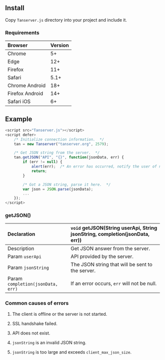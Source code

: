 ## Install

Copy `Tanserver.js` directory into your project and include it.

### Requirements

| Browser         | Version
| :---------------| :---------------
| Chrome          | 5+
| Edge            | 12+
| Firefox         | 11+
| Safari          | 5.1+
| Chrome Android  | 18+
| Firefox Android | 14+
| Safari iOS      | 6+

## Example

```javascript
<script src="Tanserver.js"></script>
<script defer>
    /* Initialize connection information.  */
    tan = new Tanserver("tanserver.org", 2579);

    /* Get JSON string from the server.  */
    tan.getJSON("API", "{}", function(jsonData, err) {
        if (err != null) {
            alert(err);  /* An error has occurred, notify the user of network failure.  */
            return;
        }

        /* Got a JSON string, parse it here.  */
        var json = JSON.parse(jsonData);
        ...
    });
</script>
```

### getJSON()

| Declaration                       | `void` getJSON(String userApi, String jsonString, completion(jsonData, err))
| :------                           | :------
| Description                       | Get JSON answer from the server.
| Param `userApi`                   | API provided by the server.
| Param `jsonString`                | The JSON string that will be sent to the server.
| Param `completion(jsonData, err)` | If an error occurs, `err` will not be null.

### Common causes of errors

1. The client is offline or the server is not started.

2. SSL handshake failed.

3. API does not exist.

4. `jsonString` is an invalid JSON string.

5. `jsonString` is too large and exceeds `client_max_json_size`.

